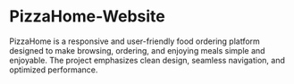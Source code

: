# PizzaHome-Website
PizzaHome is a responsive and user-friendly food ordering platform designed to make browsing, ordering, and enjoying meals simple and enjoyable. The project emphasizes clean design, seamless navigation, and optimized performance.
